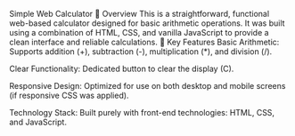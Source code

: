 Simple Web Calculator
📝 Overview
This is a straightforward, functional web-based calculator designed for basic arithmetic operations. It was built using a combination of HTML, CSS, and vanilla JavaScript to provide a clean interface and reliable calculations.
🚀 Key Features
Basic Arithmetic: Supports addition (+), subtraction (-), multiplication (*), and division (/).

Clear Functionality: Dedicated button to clear the display (C).

Responsive Design: Optimized for use on both desktop and mobile screens (if responsive CSS was applied).

Technology Stack: Built purely with front-end technologies: HTML, CSS, and JavaScript.